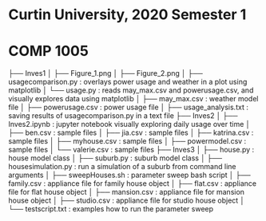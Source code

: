 # Curtin University, 2020 Semester 1
# COMP 1005
├── Inves1
│   ├── Figure_1.png 
│   ├── Figure_2.png
│   ├── usagecomparison.py  : overlays power usage and weather in a plot using matplotlib
│   └── usage.py            : reads may_max.csv and powerusage.csv, and visually explores data using matplotlib
│   ├── may_max.csv         : weather model file
│   ├── powerusage.csv      : power usage file 
│   ├── usage_analysis.txt  : saving results of usagecomparison.py in a text file
├── Inves2
│   ├── Inves2.ipynb        : jupyter notebook visually exploring daily usage over time
│   ├── ben.csv             : sample files
│   ├── jia.csv             : sample files
│   ├── katrina.csv         : sample files
│   ├── myhouse.csv         : sample files
│   ├── powermodel.csv      : sample files
│   └── valerie.csv         : sample files
├── Inves3
│   ├── house.py            : house model class
│   ├── suburb.py           : suburb model class
│   ├── housesimulation.py  : run a simulation of a suburb from command line arguments
│   ├── sweepHouses.sh      : parameter sweep bash script
│   ├── family.csv          : appliance file for family house object
│   ├── flat.csv            : appliance file for flat house object
│   ├── mansion.csv         : appliance file for mansion house object
│   ├── studio.csv          : appliance file for studio house object
│   └── testscript.txt      : examples how to run the parameter sweep

